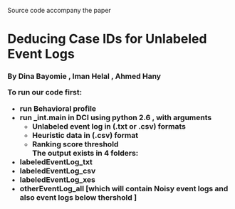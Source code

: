 Source code accompany the paper
<h1> Deducing Case IDs for Unlabeled Event Logs 
<h3>By Dina Bayomie , Iman Helal , Ahmed Hany

To run our code first: 
- run Behavioral profile
- run _int.main in DCI using python 2.6 , with arguments
  - Unlabeled event log in (.txt or .csv) formats
  - Heuristic data in (.csv) format
  - Ranking score threshold  
The output exists in 4 folders:
- labeledEventLog_txt
- labeledEventLog_csv
- labeledEventLog_xes
- otherEventLog_all [which will contain Noisy event logs and also event logs below thershold ]
